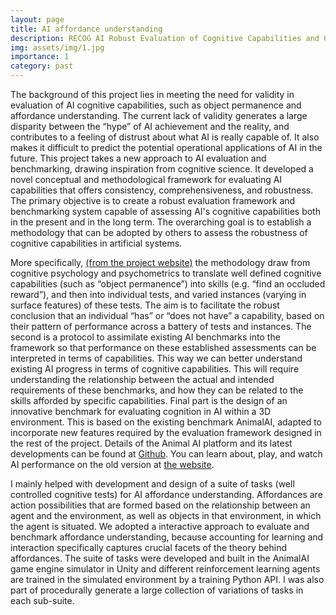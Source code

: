 ```yaml
---
layout: page
title: AI affordance understanding
description: RECOG AI Robust Evaluation of Cognitive Capabilities and Generality in Artificial Intelligence. 
img: assets/img/1.jpg
importance: 1
category: past
---
```

The background of this project lies in meeting the need for validity in evaluation of AI cognitive capabilities, such as object permanence and affordance understanding. The current lack of validity generates a large disparity between the “hype” of AI achievement and the reality, and contributes to a feeling of distrust about what AI is really capable of. It also makes it difficult to predict the potential operational applications of AI in the future. This project takes a new approach to AI evaluation and benchmarking, drawing inspiration from cognitive science. It developed a novel conceptual and methodological framework for evaluating AI capabilities that offers consistency, comprehensiveness, and robustness. The primary objective is to create a robust evaluation framework and benchmarking system capable of assessing AI's cognitive capabilities both in the present and in the long term. The overarching goal is to establish a methodology that can be adopted by others to assess the robustness of cognitive capabilities in artificial systems.

More specifically, <a href="http://lcfi.ac.uk/projects/kinds-of-intelligence/recog-ai/">(from the project website)</a> the methodology draw from cognitive psychology and psychometrics to translate well defined cognitive capabilities (such as “object permanence”) into skills (e.g. “find an occluded reward”), and then into individual tests, and varied instances (varying in surface features) of these tests. The aim is to facilitate the robust conclusion that an individual “has” or “does not have” a capability, based on their pattern of performance across a battery of tests and instances. The second is a protocol to assimilate existing AI benchmarks into the framework so that performance on these established assessments can be interpreted in terms of capabilities. This way we can better understand existing AI progress in terms of cognitive capabilities. This will require understanding the relationship between the actual and intended requirements of these benchmarks, and how they can be related to the skills afforded by specific capabilities. Final part is the design of an innovative benchmark for evaluating cognition in AI within a 3D environment. This is based on the existing benchmark AnimalAI, adapted to incorporate new features required by the evaluation framework designed in the rest of the project. Details of the Animal AI platform and its latest developments can be found at <a href="https://github.com/mdcrosby/animal-ai">Github</a>. You can learn about, play, and watch AI performance on the old version at <a href="http://animalaiolympics.com/AAI/">the website</a>.





I mainly helped with development and design of a suite of tasks (well controlled cognitive tests) for AI affordance understanding. Affordances are action possibilities that are formed based on the relationship between an agent and the environment, as well as objects in that environment, in which the agent is situated. We adopted a interactive approach to evaluate and benchmark affordance understanding, because accounting for learning and interaction specifically captures crucial facets of the theory behind affordances. The suite of tasks were developed and built in the AnimalAI game engine simulator in Unity and different reinforcement learning agents are trained in the simulated environment by a training Python API. I was also part of procedurally generate a large collection of variations of tasks in each sub-suite.
